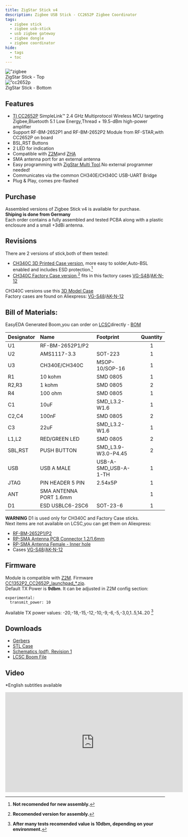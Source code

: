 ```yaml
---
title: ZigStar Stick v4
description: Zigbee USB Stick - CC2652P Zigbee Coordinator
tags:
  - zigbee stick
  - zigbee usb-stick
  - usb zigbee gateway
  - zigbee dongle
  - zigbee coordinator
hide:
  - tags
  - toc
---
```

<div class="swiper stick">
      <div class="swiper-wrapper">
        <div class="swiper-slide">
          <img src="../../assets/images/zigbee-stick-v4/ZigStar Stick - Top.png" alt=”zigbee stick”>
		  <div class="title" id="title_1">ZigStar Stick - Top</div>
        </div>
        <div class="swiper-slide">
          <img src="../../assets/images/zigbee-stick-v4/ZigStar Stick - Bottom.png" alt=”cc2652p zigbee stick”>
		  <div class="title" id="title_2">ZigStar Stick - Bottom</div>
        </div>
      </div>
	  <div class="swiper-pagination"></div>
      <div class="swiper-button-next"></div>
      <div class="swiper-button-prev"></div>
    </div>

## Features

- [TI CC2652P](https://www.ti.com/product/CC2652P) SimpleLink™ 2.4 GHz Multiprotocol Wireless MCU targeting Zigbee,Bluetooth 5.1 Low Energy,Thread + 19.5-dBm high-power amplifier<br>
- Support RF-BM-2652P1 and RF-BM-2652P2 Module from RF-STAR,with CC2652P on board<br>
- BSL,RST Buttons<br>
- 2 LED for indication<br>
- Compatible with [Z2M](https://www.zigbee2mqtt.io/)and [ZHA](https://www.home-assistant.io/integrations/zha/)<br>
- SMA antenna port for an external antenna<br>
- Easy programming with [ZigStar Multi Tool](/radio-docs/zigstar-multi-tool/#zigstar-multi-tool).No external programmer needed!<br>
- Communicates via the common CH340E/CH340C USB-UART Bridge<br>
- Plug & Play, comes pre-flashed<br>

## Purchase 

Assembled versions of Zigbee Stick v4 is available for purchase.<br>
<b>Shiping is done from Germany</b><br>
Each order contains a fully assembled and tested PCBA along with a plastic enclosure and a small +3dBi antenna.

## Revisions

There are 2 versions of stick,both of them tested:<br>
- [CH340C 3D Printed Case version](https://github.com/mercenaruss/zigbee-stick-v4/raw/main/files/gerber/Gerber_Zigbee%20Stick%20v4.0%20-%20CH340C.zip), more easy to solder,Auto-BSL enabled and includes ESD protection.[^1]<br>
- [CH340C Factory Case version](https://github.com/mercenaruss/zigbee-stick-v4/raw/main/files/gerber/Gerber_Zigbee%20Stick%20v4.0%20-%20CH340C%20-%20Factory%20VG-S48_AK-N-12.zip),[^2] fits in this factory cases [VG-S48](https://letyshops.com/r/aliexpress-5891f3cb4a88)/[AK-N-12](https://letyshops.com/r/aliexpress-0f3a529a9464)<br>

CH340C versions use this [3D Model Case](https://github.com/mercenaruss/zigbee-stick-v4/blob/main/files/STL)<br>
Factory cases are found on Aliexpress: [VG-S48](https://letyshops.com/r/aliexpress-5891f3cb4a88)/[AK-N-12](https://letyshops.com/r/aliexpress-0f3a529a9464) 

## Bill of Materials:

EasyEDA Generated Boom,you can order on [LCSC](https://lcsc.com)directly - [BOM](https://github.com/mercenaruss/zigbee-stick-v4/blob/main/files/BOM_Zigbee%20Stick%204.0%20CH340E-C.csv)

| Designator  | Name  | Footprint | Quantity |
| :------------|:---------------|:-----|:--------:|
| U1| RF-BM-2652P1/P2| | 1 |
| U2|AMS1117-3.3 |SOT-223| 1 |
| U3 | CH340E/CH340C|MSOP-10/SOP-16 |1|
| R1 | 10 kohm|SMD 0805 |1|
| R2,R3 | 1 kohm|SMD 0805 |2|
| R4 | 100 ohm|SMD 0805 |1|
| C1| 10uF|SMD_L3.2-W1.6|1|
| C2,C4| 100nF|SMD 0805|2|
| C3| 22uF|SMD_L3.2-W1.6|1|
| L1,L2| RED/GREEN LED|SMD 0805|2|
| SBL,RST|PUSH BUTTON |SMD_L3.9-W3.0-P4.45|2|
| USB| USB A MALE|USB-A-SMD_USB-A-1-TH|1|
| JTAG| PIN HEADER 5 PIN|2.54x5P|1|
| ANT| SMA ANTENNA PORT 1.6mm||1|
| D1| ESD USBLC6-2SC6|SOT-23-6|1|

**WARNING** D1 is used only for CH340C and Factory Case sticks.<br>
Next items are not available on LCSC,you can get them on Aliexpress:<br>
 - [RF-BM-2652P1/P2](https://letyshops.com/r/aliexpress-c83c7878b18b)<br> 
 - [RP-SMA Antenna PCB Connector 1.2/1.6mm](https://letyshops.com/r/aliexpress-7507f61580c3)<br> 
 - [RP-SMA Antenna Female - Inner hole](https://letyshops.com/r/aliexpress-81d294a1360f)<br> 
 - Cases [VG-S48](https://letyshops.com/r/aliexpress-5891f3cb4a88)/[AK-N-12](https://letyshops.com/r/aliexpress-0f3a529a9464)<br> 
 
## Firmware

Module is compatible with [Z2M](https://www.zigbee2mqtt.io/).
Firmware [CC1352P2_CC2652P_launchpad_*.zip](https://github.com/Koenkk/Z-Stack-firmware/tree/master/coordinator/Z-Stack_3.x.0/bin).<br>
Default TX Power is <b>9dbm</b>. It can be adjusted in Z2M config section:

    experimental:
      transmit_power: 10

Available TX power values: -20,-18,-15,-12,-10,-9,-6,-5,-3,0,1..5,14..20 [^3]

## Downloads
 - [Gerbers](https://github.com/mercenaruss/zigbee-stick-v4/tree/main/files/gerber)<br> 
 - [STL Case](https://github.com/mercenaruss/zigbee-stick-v4/tree/main/files/STL)<br>
 - [Schematics (pdf), Revision 1](https://github.com/mercenaruss/zigbee-stick-v4/tree/main/files/schematics)<br> 
 - [LCSC Boom File](https://github.com/mercenaruss/zigbee-stick-v4/blob/main/files/BOM_Zigbee%20Stick%204.0%20CH340E-C.csv)<br>
 
## Video

*English subtitles available

<iframe width="560" height="315" src="https://www.youtube.com/embed/vhDZYdSpEH4" title="YouTube video player" frameborder="0" allow="accelerometer; autoplay; clipboard-write; encrypted-media; gyroscope; picture-in-picture" allowfullscreen></iframe>

[^1]: **Not recomended for new assembly.**
[^2]: **Recomended version for assembly.**
[^3]: **After many tests recomended value is 10dbm, depending on your environment.**
